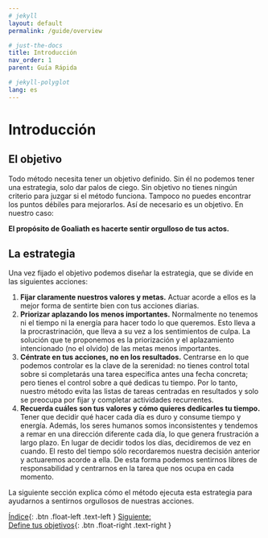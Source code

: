 ```yaml
---
# jekyll
layout: default
permalink: /guide/overview

# just-the-docs
title: Introducción
nav_order: 1
parent: Guía Rápida

# jekyll-polyglot
lang: es
---
```

# Introducción

## El objetivo
Todo método necesita tener un objetivo definido. Sin él no podemos tener una estrategia, solo dar palos de ciego. Sin objetivo no tienes ningún criterio para juzgar si el método funciona. Tampoco no puedes encontrar los puntos débiles para mejorarlos. Así de necesario es un objetivo. En nuestro caso:

**El propósito de Goaliath es hacerte sentir orgulloso de tus actos.**

## La estrategia
Una vez fijado el objetivo podemos diseñar la estrategia, que se divide en las siguientes acciones:
  1. **Fijar claramente nuestros valores y metas.** Actuar acorde a ellos es la mejor forma de sentirte bien con tus acciones diarias.
  2. **Priorizar aplazando los menos importantes.**  Normalmente no tenemos ni el tiempo ni la energía para hacer todo lo que queremos. Esto lleva a la procrastrinación, que lleva a su vez a los sentimientos de culpa. La solución que te proponemos es la priorización y el aplazamiento intencionado (no el olvido) de las metas menos importantes.
  3. **Céntrate en tus acciones, no en los resultados.** Centrarse en lo que podemos controlar es la clave de la serenidad: no tienes control total sobre si completarás una tarea específica antes una fecha concreta; pero tienes el control sobre a qué dedicas tu tiempo. Por lo tanto, nuestro método evita las listas de tareas centradas en resultados y solo se preocupa por fijar y completar actividades recurrentes.
  4. **Recuerda cuáles son tus valores y cómo quieres dedicarles tu tiempo.** Tener que decidir qué hacer cada día es duro y consume tiempo y energía. Además, los seres humanos somos inconsistentes y tendemos a remar en una dirección diferente cada día, lo que genera frustración a largo plazo. En lugar de decidir todos los días, decidiremos de vez en cuando. El resto del tiempo sólo recordaremos nuestra decisión anterior y actuaremos acorde a ella. De esta forma podemos sentirnos libres de responsabilidad y centrarnos en la tarea que nos ocupa en cada momento.

La siguiente sección explica cómo el método ejecuta esta estrategia para ayudarnos a sentirnos orgullosos de nuestras acciones.

[Índice](/guide/){: .btn .float-left .text-left }
[Siguiente:<br/>Define tus objetivos](/guide/goals){: .btn .float-right .text-right }
<br/><br/>

